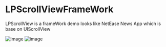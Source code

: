 # LPScrollViewFrameWork
LPScrollView is a frameWork demo looks like NetEase News App which is base on UIScrollView

![image](https://raw.githubusercontent.com/litt1e-p/LPScrollViewFrameWorkDemo/master/ScreenShot/D2987A07-C3FB-4E2D-98EE-6234D3D56345.jpeg)
![image](https://raw.githubusercontent.com/litt1e-p/LPScrollViewFrameWorkDemo/master/ScreenShot/D7209090-8086-4D40-970A-A8AF47D2EB6B.jpg)
